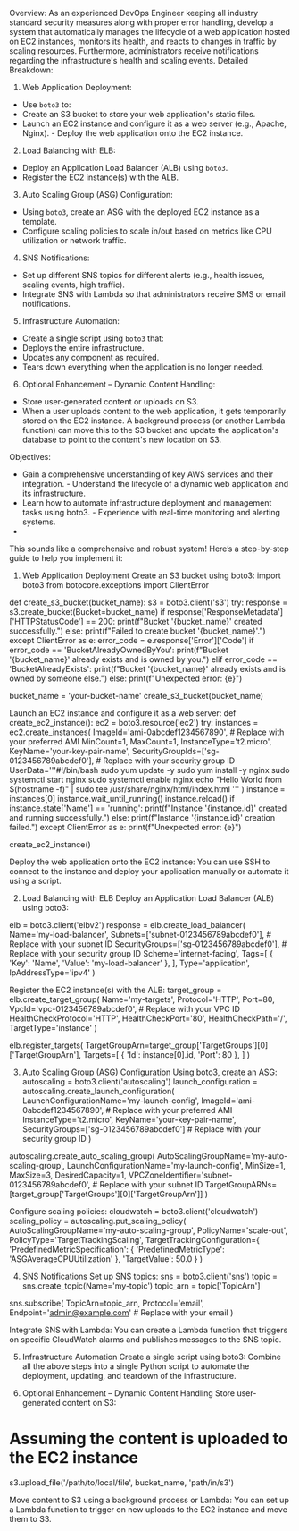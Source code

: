 Overview: 
As an experienced DevOps Engineer keeping all industry standard security measures along with proper error handling, develop a system that automatically manages the lifecycle of a web application hosted on  EC2 instances, monitors its health, and reacts to changes in traffic by scaling resources.  Furthermore, administrators receive notifications regarding the infrastructure's health and scaling events. 
Detailed Breakdown: 
1. Web Application Deployment: 
 - Use `boto3` to: 
 - Create an S3 bucket to store your web application's static files. 
 - Launch an EC2 instance and configure it as a web server (e.g., Apache, Nginx).  - Deploy the web application onto the EC2 instance. 
2. Load Balancing with ELB: 
 - Deploy an Application Load Balancer (ALB) using `boto3`. 
 - Register the EC2 instance(s) with the ALB. 
3. Auto Scaling Group (ASG) Configuration: 
 - Using `boto3`, create an ASG with the deployed EC2 instance as a template. 
 - Configure scaling policies to scale in/out based on metrics like CPU utilization or network traffic. 
4. SNS Notifications: 
 - Set up different SNS topics for different alerts (e.g., health issues, scaling events, high traffic). 
 - Integrate SNS with Lambda so that administrators receive SMS or email notifications. 
5. Infrastructure Automation: 
 - Create a single script using `boto3` that: 
 - Deploys the entire infrastructure. 
 - Updates any component as required. 
 - Tears down everything when the application is no longer needed. 
6. Optional Enhancement – Dynamic Content Handling: 
 - Store user-generated content or uploads on S3. 
 - When a user uploads content to the web application, it gets temporarily stored on the  EC2 instance. A background process (or another Lambda function) can move this to the S3  bucket and update the application's database to point to the content's new location on S3. 

Objectives: 
- Gain a comprehensive understanding of key AWS services and their integration. - Understand the lifecycle of a dynamic web application and its infrastructure.
- Learn how to automate infrastructure deployment and management tasks using boto3. - Experience with real-time monitoring and alerting systems.
-
This sounds like a comprehensive and robust system! Here’s a step-by-step guide to help you implement it:

1. Web Application Deployment
Create an S3 bucket using boto3:
import boto3
from botocore.exceptions import ClientError

def create_s3_bucket(bucket_name):
    s3 = boto3.client('s3')
    try:
        response = s3.create_bucket(Bucket=bucket_name)
        if response['ResponseMetadata']['HTTPStatusCode'] == 200:
            print(f"Bucket '{bucket_name}' created successfully.")
        else:
            print(f"Failed to create bucket '{bucket_name}'.")
    except ClientError as e:
        error_code = e.response['Error']['Code']
        if error_code == 'BucketAlreadyOwnedByYou':
            print(f"Bucket '{bucket_name}' already exists and is owned by you.")
        elif error_code == 'BucketAlreadyExists':
            print(f"Bucket '{bucket_name}' already exists and is owned by someone else.")
        else:
            print(f"Unexpected error: {e}")
            
bucket_name = 'your-bucket-name'
create_s3_bucket(bucket_name)

Launch an EC2 instance and configure it as a web server:
def create_ec2_instance():
    ec2 = boto3.resource('ec2')
    try:
        instances = ec2.create_instances(
            ImageId='ami-0abcdef1234567890',  # Replace with your preferred AMI
            MinCount=1,
            MaxCount=1,
            InstanceType='t2.micro',
            KeyName='your-key-pair-name',
            SecurityGroupIds=['sg-0123456789abcdef0'],  # Replace with your security group ID
            UserData='''#!/bin/bash
            sudo yum update -y
            sudo yum install -y nginx
            sudo systemctl start nginx
            sudo systemctl enable nginx
            echo "Hello World from $(hostname -f)" | sudo tee /usr/share/nginx/html/index.html
            '''
        )
        instance = instances[0]
        instance.wait_until_running()
        instance.reload()
        if instance.state['Name'] == 'running':
            print(f"Instance '{instance.id}' created and running successfully.")
        else:
            print(f"Instance '{instance.id}' creation failed.")
    except ClientError as e:
        print(f"Unexpected error: {e}")

create_ec2_instance()


Deploy the web application onto the EC2 instance: You can use SSH to connect to the instance and deploy your application manually or automate it using a script.


2. Load Balancing with ELB
Deploy an Application Load Balancer (ALB) using boto3:

elb = boto3.client('elbv2')
response = elb.create_load_balancer(
    Name='my-load-balancer',
    Subnets=['subnet-0123456789abcdef0'],  # Replace with your subnet ID
    SecurityGroups=['sg-0123456789abcdef0'],  # Replace with your security group ID
    Scheme='internet-facing',
    Tags=[
        {
            'Key': 'Name',
            'Value': 'my-load-balancer'
        },
    ],
    Type='application',
    IpAddressType='ipv4'
)

Register the EC2 instance(s) with the ALB:
target_group = elb.create_target_group(
    Name='my-targets',
    Protocol='HTTP',
    Port=80,
    VpcId='vpc-0123456789abcdef0',  # Replace with your VPC ID
    HealthCheckProtocol='HTTP',
    HealthCheckPort='80',
    HealthCheckPath='/',
    TargetType='instance'
)

elb.register_targets(
    TargetGroupArn=target_group['TargetGroups'][0]['TargetGroupArn'],
    Targets=[
        {
            'Id': instance[0].id,
            'Port': 80
        },
    ]
)


3. Auto Scaling Group (ASG) Configuration
Using boto3, create an ASG:
autoscaling = boto3.client('autoscaling')
launch_configuration = autoscaling.create_launch_configuration(
    LaunchConfigurationName='my-launch-config',
    ImageId='ami-0abcdef1234567890',  # Replace with your preferred AMI
    InstanceType='t2.micro',
    KeyName='your-key-pair-name',
    SecurityGroups=['sg-0123456789abcdef0']  # Replace with your security group ID
)

autoscaling.create_auto_scaling_group(
    AutoScalingGroupName='my-auto-scaling-group',
    LaunchConfigurationName='my-launch-config',
    MinSize=1,
    MaxSize=3,
    DesiredCapacity=1,
    VPCZoneIdentifier='subnet-0123456789abcdef0',  # Replace with your subnet ID
    TargetGroupARNs=[target_group['TargetGroups'][0]['TargetGroupArn']]
)

Configure scaling policies:
cloudwatch = boto3.client('cloudwatch')
scaling_policy = autoscaling.put_scaling_policy(
    AutoScalingGroupName='my-auto-scaling-group',
    PolicyName='scale-out',
    PolicyType='TargetTrackingScaling',
    TargetTrackingConfiguration={
        'PredefinedMetricSpecification': {
            'PredefinedMetricType': 'ASGAverageCPUUtilization'
        },
        'TargetValue': 50.0
    }
)


4. SNS Notifications
Set up SNS topics:
sns = boto3.client('sns')
topic = sns.create_topic(Name='my-topic')
topic_arn = topic['TopicArn']

sns.subscribe(
    TopicArn=topic_arn,
    Protocol='email',
    Endpoint='admin@example.com'  # Replace with your email
)

Integrate SNS with Lambda: You can create a Lambda function that triggers on specific CloudWatch alarms and publishes messages to the SNS topic.


5. Infrastructure Automation
Create a single script using boto3: Combine all the above steps into a single Python script to automate the deployment, updating, and teardown of the infrastructure.


6. Optional Enhancement – Dynamic Content Handling
Store user-generated content on S3:
# Assuming the content is uploaded to the EC2 instance
s3.upload_file('/path/to/local/file', bucket_name, 'path/in/s3')

Move content to S3 using a background process or Lambda: You can set up a Lambda function to trigger on new uploads to the EC2 instance and move them to S3.

